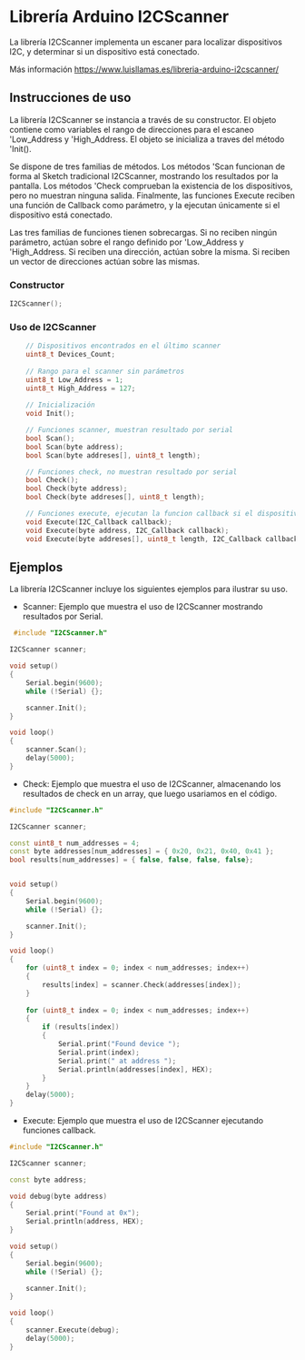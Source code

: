 # Librería Arduino I2CScanner
La librería I2CScanner implementa un escaner para localizar dispositivos I2C, y determinar si un dispositivo está conectado.

Más información https://www.luisllamas.es/libreria-arduino-i2cscanner/

## Instrucciones de uso
La librería I2CScanner se instancia a través de su constructor. El objeto contiene como variables el rango de direcciones para el escaneo 'Low_Address y 'High_Address. El objeto se inicializa a traves del método 'Init().

Se dispone de tres familias de métodos. Los métodos 'Scan funcionan de forma al Sketch tradicional I2CScanner, mostrando los resultados por la pantalla. Los métodos 'Check comprueban la existencia de los dispositivos, pero no muestran ninguna salida. Finalmente, las funciones Execute reciben una función de Callback como parámetro, y la ejecutan únicamente si el dispositivo está conectado.

Las tres familias de funciones tienen sobrecargas. Si no reciben ningún parámetro, actúan sobre el rango definido por 'Low_Address y 'High_Address. Si reciben una dirección, actúan sobre la misma. Si reciben un vector de direcciones actúan sobre las mismas.

### Constructor
```c++
I2CScanner();
```

### Uso de I2CScanner
```c++
	// Dispositivos encontrados en el último scanner
	uint8_t Devices_Count;
	
	// Rango para el scanner sin parámetros
	uint8_t Low_Address = 1;
	uint8_t High_Address = 127;
	
	// Inicialización
	void Init();

	// Funciones scanner, muestran resultado por serial
	bool Scan();
	bool Scan(byte address);
	bool Scan(byte addreses[], uint8_t length);

	// Funciones check, no muestran resultado por serial
	bool Check();
	bool Check(byte address);
	bool Check(byte addreses[], uint8_t length);

	// Funciones execute, ejecutan la funcion callback si el dispositivo existe
	void Execute(I2C_Callback callback);
	void Execute(byte address, I2C_Callback callback);
	void Execute(byte addreses[], uint8_t length, I2C_Callback callback);
```

## Ejemplos
La librería I2CScanner incluye los siguientes ejemplos para ilustrar su uso.

* Scanner: Ejemplo que muestra el uso de I2CScanner mostrando resultados por Serial.
```c++
 #include "I2CScanner.h"

I2CScanner scanner;

void setup() 
{
	Serial.begin(9600);
	while (!Serial) {};

	scanner.Init();
}

void loop() 
{
	scanner.Scan();
	delay(5000);
}
```

* Check: Ejemplo que muestra el uso de I2CScanner, almacenando los resultados de check en un array, que luego usariamos en el código.
```c++
#include "I2CScanner.h"

I2CScanner scanner;

const uint8_t num_addresses = 4;
const byte addresses[num_addresses] = { 0x20, 0x21, 0x40, 0x41 };
bool results[num_addresses] = { false, false, false, false};


void setup() 
{
	Serial.begin(9600);
	while (!Serial) {};

	scanner.Init();
}

void loop() 
{
	for (uint8_t index = 0; index < num_addresses; index++)
	{
		results[index] = scanner.Check(addresses[index]);
	}
	
	for (uint8_t index = 0; index < num_addresses; index++)
	{
		if (results[index])
		{
			Serial.print("Found device ");
			Serial.print(index);
			Serial.print(" at address ");
			Serial.println(addresses[index], HEX);
		}
	}
	delay(5000);
}
```

* Execute: Ejemplo que muestra el uso de I2CScanner ejecutando funciones callback.
```c++
#include "I2CScanner.h"

I2CScanner scanner;

const byte address;

void debug(byte address)
{
	Serial.print("Found at 0x");
	Serial.println(address, HEX);
}

void setup() 
{
	Serial.begin(9600);
	while (!Serial) {};

	scanner.Init();
}

void loop() 
{
	scanner.Execute(debug);
	delay(5000);
}
```
